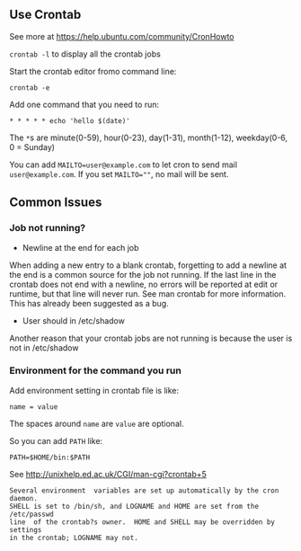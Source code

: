 ## Use Crontab

See more at https://help.ubuntu.com/community/CronHowto

`crontab -l` to display all the crontab jobs

Start the crontab editor fromo command line:

`crontab -e`

Add one command that you need to run:

`* * * * * echo 'hello $(date)'`

The `*`s are minute(0-59), hour(0-23), day(1-31), month(1-12), weekday(0-6, 0 = Sunday)

You can add `MAILTO=user@example.com` to let cron to send mail `user@example.com`. If you set `MAILTO=""`, no mail will be sent.

## Common Issues

### Job not running?

* Newline at the end for each job

When adding a new entry to a blank crontab, forgetting to add a newline at the end is a common source for the job not running. If the last line in the crontab does not end with a newline, no errors will be reported at edit or runtime, but that line will never run. See man crontab for more information. This has already been suggested as a bug.

* User should in /etc/shadow

Another reason that your crontab jobs are not running is because the user is not in /etc/shadow

### Environment for the command you run

Add environment setting in crontab file is like:

`name = value`

The spaces around `name` are `value` are optional.

So you can add `PATH` like:

`PATH=$HOME/bin:$PATH`

See http://unixhelp.ed.ac.uk/CGI/man-cgi?crontab+5

```
Several environment  variables are set up automatically by the cron daemon. 
SHELL is set to /bin/sh, and LOGNAME and HOME are set from the /etc/passwd 
line  of the crontab?s owner.  HOME and SHELL may be overridden by settings 
in the crontab; LOGNAME may not.
```
